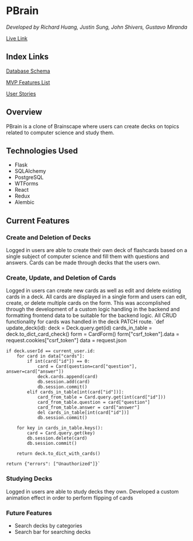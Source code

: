 # PBrain
*Developed by Richard Huang, Justin Sung, John Shivers, Gustavo Miranda*

[Live Link](https://pbrain-app.herokuapp.com/)

## Index Links
[Database Schema](https://github.com/rzh150030/group_project_2_Brainscape_clone/wiki/Database-Schema)

[MVP Features List](https://github.com/rzh150030/group_project_2_Brainscape_clone/wiki/MVP-Feature-List)

[User Stories](https://github.com/rzh150030/group_project_2_Brainscape_clone/wiki/User-Stories)

## Overview
PBrain is a clone of Brainscape where users can create decks on topics related to computer science and study them.

## Technologies Used
- Flask
- SQLAlchemy
- PostgreSQL
- WTForms
- React
- Redux
- Alembic

## Current Features
### Create and Deletion of Decks
Logged in users are able to create their own deck of flashcards based on a single subject of computer science and fill them with questions and answers. Cards can be made through decks that the users own.

### Create, Update, and Deletion of Cards
Logged in users can create new cards as well as edit and delete existing cards in a deck. All cards are displayed in a single form and users can edit, create, or delete multiple cards on the form. This was accomplished through the development of a custom logic handling in the backend and formatting frontend data to be suitable for the backend logic. All CRUD functionality for cards was handled in the deck PATCH route.
`def update_deck(id):
    deck = Deck.query.get(id)
    cards_in_table = deck.to_dict_card_check()
    form = CardForm()
    form["csrf_token"].data = request.cookies["csrf_token"]
    data = request.json

    if deck.userId == current_user.id:
        for card in data["cards"]:
            if int(card["id"]) == 0:
                card = Card(question=card["question"], answer=card["answer"])
                deck.cards.append(card)
                db.session.add(card)
                db.session.commit()
            elif cards_in_table[int(card["id"])]:
                card_from_table = Card.query.get(int(card["id"]))
                card_from_table.question = card["question"]
                card_from_table.answer = card["answer"]
                del cards_in_table[int(card["id"])]
                db.session.commit()

        for key in cards_in_table.keys():
            card = Card.query.get(key)
            db.session.delete(card)
            db.session.commit()

        return deck.to_dict_with_cards()

    return {"errors": ["Unauthorized"]}`
    
### Studying Decks
Logged in users are able to study decks they own. Developed a custom animation effect in order to perform flipping of cards

### Future Features
- Search decks by categories
- Search bar for searching decks
